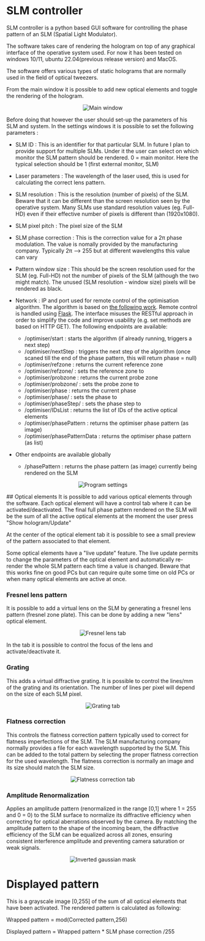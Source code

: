 SLM controller
=======


SLM controller is a python based GUI software for controlling the phase pattern of an SLM (Spatial Light Modulator).

The software takes care of rendering the hologram on top of any graphical interface of the operative system used. For now it has been tested on windows 10/11, ubuntu 22.04(previous release version) and MacOS.

The software offers various types of static holograms that are normally used in the field of optical tweezers.

From the main window it is possible to add new optical elements and toggle the rendering of the hologram.

<p align="center">
   <img src="https://raw.githubusercontent.com/mmazzanti/SLMcontroller/12940b5a5612849118dabec2827f9234863ffdce/Documentation/Img/main.png" alt="Main window"/>
</p>

Before doing that however the user should set-up the parameters of his SLM and system. 
In the settings windows it is possible to set the following parameters :
* SLM ID : This is an identifier for that particular SLM. In future I plan to provide support for multiple SLMs. Under it the user can select on which monitor the SLM pattern should be rendered. 0 = main monitor. Here the typical selection should be 1 (first external monitor, SLM)
* Laser parameters : The wavelength of the laser used, this is used for calculating the correct lens pattern.
* SLM resolution : This is the resolution (number of pixels) of the SLM. Beware that it can be different than the screen resolution seen by the operative system. Many SLMs use standard resolution values (eg. Full-HD) even if their effective number of pixels is different than (1920x1080).
* SLM pixel pitch : The pixel size of the SLM
* SLM phase correction : This is the correction value for a 2π phase modulation. The value is nomally provided by the manufacturing company. Typically 2π --> 255 but at different wavelengths this value can vary
* Pattern window size : This should be the screen resolution used for the SLM (eg. Full-HD) not the number of pixels of the SLM (although the two might match). The unused (SLM resolution - window size) pixels will be rendered as black.
* Network : IP and port used for remote control of the optimisation algorithm. The algorithm is based on [the following work](https://www.nature.com/articles/nphoton.2010.85). Remote control is handled using [Flask](https://flask.palletsprojects.com). The interface misuses the RESTful approach in order to simplify the code and improve usability (e.g. set methods are based on HTTP GET). The following endpoints are available:
    - /optimiser/start : starts the algorithm (if already running, triggers a next step)
    - /optimiser/nextStep : triggers the next step of the algorithm (once scaned till the end of the phase pattern, this will return phase = null)
    - /optimiser/refzone : returns the current reference zone
    - /optimiser/refzone/<refzone> : sets the reference zone to <refzone>
    - /optimiser/probzone : returns the current probe zone
    - /optimiser/probzone/<probzone> : sets the probe zone to <probzone>
    - /optimiser/phase : returns the current phase
    - /optimiser/phase/<phase> : sets the phase to <phase>
    - /optimiser/phaseStep/<phaseStep> : sets the phase step to <phaseStep>
    - /optimiser/IDsList : returns the list of IDs of the active optical elements
    - /optimiser/phasePattern : returns the optimiser phase pattern (as image)
    - /optimiser/phasePatternData : returns the optimiser phase pattern (as list)

* Other endpoints are available globally
    - /phasePattern : returns the phase pattern (as image) currently being rendered on the SLM


<p align="center">
   <img src="https://raw.githubusercontent.com/mmazzanti/SLMcontroller/12940b5a5612849118dabec2827f9234863ffdce/Documentation/Img/settings.png" alt="Program settings"/>
</p>
## Optical elements
It is possible to add various optical elements through the software. Each optical element will have a control tab where it can be activated/deactivated. The final full phase pattern rendered on the SLM will be the sum of all the active optical elements at the moment the user press "Show hologram/Update"

At the center of the optical element tab it is possible to see a small preview of the pattern associated to that element.

Some optical elements have a "live update" feature. The live update permits to change the parameters of the optical element and automatically re-render the whole SLM pattern each time a value is changed. Beware that this works fine on good PCs but can require quite some time on old PCs or when many optical elements are active at once.

### Fresnel lens pattern
It is possible to add a virtual lens on the SLM by generating a fresnel lens pattern (fresnel zone plate). This can be done by adding a new "lens" optical element.

<p align="center">
   <img src="https://raw.githubusercontent.com/mmazzanti/SLMcontroller/12940b5a5612849118dabec2827f9234863ffdce/Documentation/Img/lens.png" alt="Fresnel lens tab"/>
</p>

In the tab it is possible to control the focus of the lens and activate/deactivate it.

### Grating
This adds a virtual diffractive grating. It is possible to control the lines/mm of the grating and its orientation. The number of lines per pixel will depend on the size of each SLM pixel.
<p align="center">
   <img src="https://raw.githubusercontent.com/mmazzanti/SLMcontroller/12940b5a5612849118dabec2827f9234863ffdce/Documentation/Img/grating.png" alt="Grating tab"/>
</p>

### Flatness correction
This controls the flatness correction pattern typically used to correct for flatness imperfections of the SLM. The SLM manufacturing company normally provides a file for each wavelength supported by the SLM. This can be added to the total pattern by selecting the proper flatness correction for the used wavelength.
The flatness correction is normally an image and its size should match the SLM size.
<p align="center">
   <img src="https://raw.githubusercontent.com/mmazzanti/SLMcontroller/12940b5a5612849118dabec2827f9234863ffdce/Documentation/Img/flatness_correction.png" alt="Flatness correction tab"/>
</p>

### Amplitude Renormalization
Applies an amplitude pattern (renormalized in the range [0,1] where 1 = 255 and 0 = 0) to the SLM surface to normalize its diffractive efficiency when correcting for optical aberrations observed by the camera. By matching the amplitude pattern to the shape of the incoming beam, the diffractive efficiency of the SLM can be equalized across all zones, ensuring consistent interference amplitude and preventing camera saturation or weak signals.

<p align="center">
   <img src="https://github.com/mmazzanti/SLMcontroller/blob/1a0aa1acd6684fdb1a80e36183bdfa7a542b8922/Documentation/Img/inverted_gaussian_amplitude.png" alt="Inverted gaussian mask"/>
</p>


# Displayed pattern
This is a grayscale image [0,255] of the sum of all optical elements that have been activated. The rendered pattern is calculated as following:

Wrapped pattern = mod(Corrected pattern,256)

Displayed pattern = Wrapped pattern * SLM phase correction /255
